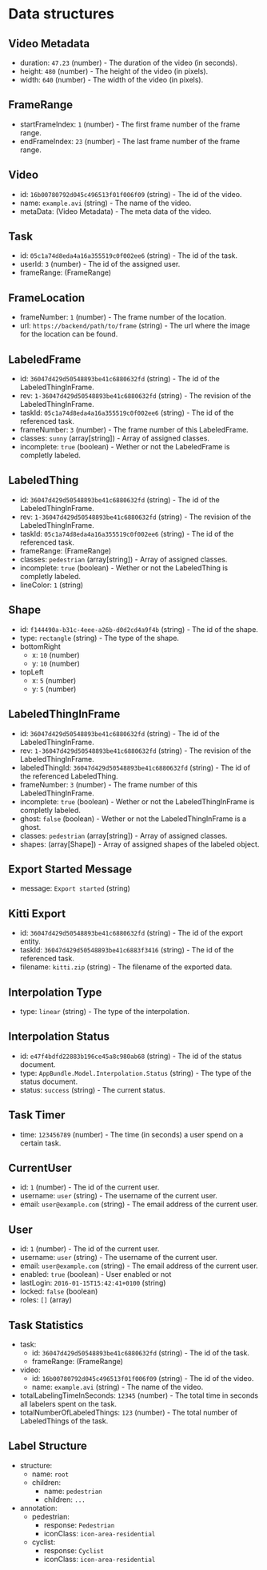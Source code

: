 # Data structures

## Video Metadata

+ duration: `47.23` (number) - The duration of the video (in seconds).
+ height: `480` (number) - The height of the video (in pixels).
+ width: `640` (number) - The width of the video (in pixels).

## FrameRange

+ startFrameIndex: `1` (number) - The first frame number of the frame range.
+ endFrameIndex: `23` (number) - The last frame number of the frame range.

## Video

+ id: `16b00780792d045c496513f01f006f09` (string) - The id of the video.
+ name: `example.avi` (string) - The name of the video.
+ metaData: (Video Metadata) - The meta data of the video.

## Task

+ id: `05c1a74d8eda4a16a355519c0f002ee6` (string) - The id of the task.
+ userId: `3` (number) - The id of the assigned user.
+ frameRange: (FrameRange)

## FrameLocation

+ frameNumber: `1` (number) - The frame number of the location.
+ url: `https://backend/path/to/frame` (string) - The url where the image for the location can be found.

## LabeledFrame

+ id: `36047d429d50548893be41c6880632fd` (string) - The id of the LabeledThingInFrame.
+ rev: `1-36047d429d50548893be41c6880632fd` (string) - The revision of the LabeledThingInFrame.
+ taskId: `05c1a74d8eda4a16a355519c0f002ee6` (string) - The id of the referenced task.
+ frameNumber: `3` (number) - The frame number of this LabeledFrame.
+ classes: `sunny` (array[string]) - Array of assigned classes.
+ incomplete: `true` (boolean) - Wether or not the LabeledFrame is completly labeled.

## LabeledThing
+ id: `36047d429d50548893be41c6880632fd` (string) - The id of the LabeledThingInFrame.
+ rev: `1-36047d429d50548893be41c6880632fd` (string) - The revision of the LabeledThingInFrame.
+ taskId: `05c1a74d8eda4a16a355519c0f002ee6` (string) - The id of the referenced task.
+ frameRange: (FrameRange)
+ classes: `pedestrian` (array[string]) - Array of assigned classes.
+ incomplete: `true` (boolean) - Wether or not the LabeledThing is completly labeled.
+ lineColor: `1` (string)

## Shape

+ id: `f144490a-b31c-4eee-a26b-d0d2cd4a9f4b` (string) - The id of the shape.
+ type: `rectangle` (string) - The type of the shape.
+ bottomRight
    + x: `10` (number)
    + y: `10` (number)
+ topLeft
    + x: `5` (number)
    + y: `5` (number)

## LabeledThingInFrame

+ id: `36047d429d50548893be41c6880632fd` (string) - The id of the LabeledThingInFrame.
+ rev: `1-36047d429d50548893be41c6880632fd` (string) - The revision of the LabeledThingInFrame.
+ labeledThingId: `36047d429d50548893be41c6880632fd` (string) - The id of the referenced LabeledThing.
+ frameNumber: `3` (number) - The frame number of this LabeledThingInFrame.
+ incomplete: `true` (boolean) - Wether or not the LabeledThingInFrame is completly labeled.
+ ghost: `false` (boolean) - Wether or not the LabeledThingInFrame is a ghost.
+ classes: `pedestrian` (array[string]) - Array of assigned classes.
+ shapes: (array[Shape]) - Array of assigned shapes of the labeled object.

## Export Started Message

+ message: `Export started` (string)

## Kitti Export

+ id: `36047d429d50548893be41c6880632fd` (string) - The id of the export entity.
+ taskId: `36047d429d50548893be41c6883f3416` (string) - The id of the referenced task.
+ filename: `kitti.zip` (string) - The filename of the exported data.

## Interpolation Type

+ type: `linear` (string) - The type of the interpolation.

## Interpolation Status

+ id: `e47f4bdfd22883b196ce45a8c980ab68` (string) - The id of the status document.
+ type: `AppBundle.Model.Interpolation.Status` (string) - The type of the status document.
+ status: `success` (string) - The current status.

## Task Timer

+ time: `123456789` (number) - The time (in seconds) a user spend on a certain task.

## CurrentUser

+ id: `1` (number) - The id of the current user.
+ username: `user` (string) - The username of the current user.
+ email: `user@example.com` (string) - The email address of the current user.

## User
 + id: `1` (number) - The id of the current user.
 + username: `user` (string) - The username of the current user.
 + email: `user@example.com` (string) - The email address of the current user.
 + enabled: `true` (boolean) - User enabled or not
 + lastLogin: `2016-01-15T15:42:41+0100` (string)
 + locked: `false` (boolean)
 + roles: `[]` (array)

## Task Statistics

+ task:
    + id: `36047d429d50548893be41c6880632fd` (string) - The id of the task.
    + frameRange: (FrameRange)
+ video:
    + id: `16b00780792d045c496513f01f006f09` (string) - The id of the video.
    + name: `example.avi` (string) - The name of the video.
+ totalLabelingTimeInSeconds: `12345` (number) - The total time in seconds all labelers spent on the task.
+ totalNumberOfLabeledThings: `123` (number) - The total number of LabeledThings of the task.

## Label Structure
+ structure:
    + name: `root`
    + children:
        + name: `pedestrian`
        + children: `...`
+ annotation:
    + pedestrian:
        + response: `Pedestrian`
        + iconClass: `icon-area-residential`
    + cyclist:
        + response: `Cyclist`
        + iconClass: `icon-area-residential`